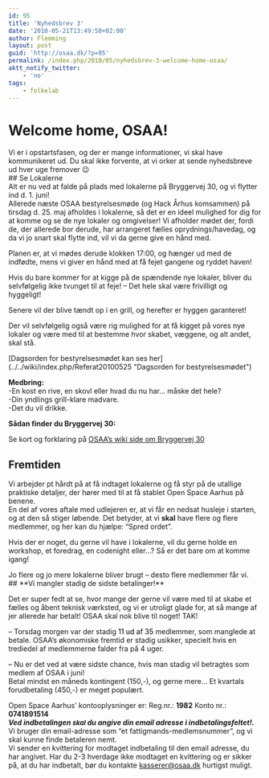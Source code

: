 ```yaml
---
id: 95
title: 'Nyhedsbrev 3'
date: '2010-05-21T13:49:50+02:00'
author: Flemming
layout: post
guid: 'http://osaa.dk/?p=95'
permalink: /index.php/2010/05/nyhedsbrev-3-welcome-home-osaa/
aktt_notify_twitter:
    - 'no'
tags:
    - folkelab
---
```


# Welcome home, OSAA!

<div style="text-align: left;">Vi er i opstartsfasen, og der er mange informationer, vi skal have kommunikeret ud. Du skal ikke forvente, at vi orker at sende nyhedsbreve ud hver uge fremover 😉  
</div>## Se Lokalerne

<div style="text-align: left;">Alt er nu ved at falde på plads med lokalerne på Bryggervej 30, og vi flytter ind d. 1. juni!   
</div>  
Allerede næste OSAA bestyrelsesmøde (og Hack Århus komsammen) på tirsdag d. 25. maj afholdes i lokalerne, så det er en ideel mulighed for dig for at komme og se de nye lokaler og omgivelser! Vi afholder mødet der,   
fordi de, der allerede bor derude, har arrangeret fælles oprydnings/havedag, og da vi jo snart skal flytte ind, vil vi da gerne give en hånd med.  
  
Planen er, at vi mødes derude klokken 17:00, og hænger ud med de indfødte, mens vi giver en hånd med at få fejet gangene og ryddet haven!  
  
Hvis du bare kommer for at kigge på de spændende nye lokaler, bliver du selvfølgelig ikke tvunget til at feje! – Det hele skal være frivilligt og hyggeligt!   
  
Senere vil der blive tændt op i en grill, og herefter er hyggen garanteret!  
  
Der vil selvfølgelig også være rig mulighed for at få kigget på vores nye lokaler og være med til at bestemme hvor skabet, væggene, og alt andet, skal stå.

<div id="mlx6" style="text-align: left;">[Dagsorden for bestyrelsesmødet kan ses her](../../wiki/index.php/Referat20100525 "Dagsorden for bestyrelsesmødet")</div>  
  
**Medbring:**  
-En kost en rive, en skovl eller hvad du nu har… måske det hele?  
-Din yndlings grill-klare madvare.  
-Det du vil drikke.  
  
**Sådan finder du Bryggervej 30:**  
  
Se kort og forklaring på [OSAA’s wiki side om Bryggervej 30](../../wiki/index.php/Location "OSAA's  wiki side om Bryggervej 30")

## Fremtiden

Vi arbejder pt hårdt på at få indtaget lokalerne og få styr på de utallige praktiske detaljer, der hører med til at få stablet Open Space Aarhus på benene.  
En del af vores aftale med udlejeren er, at vi får en nedsat husleje i starten, og at den så stiger løbende. Det betyder, at vi **skal** have flere og flere medlemmer, og her kan du hjælpe: “Spred ordet”.  
  
Hvis der er noget, du gerne vil have i lokalerne, vil du gerne holde en workshop, et foredrag, en codenight eller…? Så er det bare om at komme igang!

<div id="xeo3" style="text-align: justify;">Jo flere og jo mere lokalerne bliver brugt – desto flere medlemmer får vi.   
</div>## **Vi mangler stadig de sidste betalinger!**

Det er super fedt at se, hvor mange der gerne vil være med til at skabe et fælles og åbent teknisk værksted, og vi er utroligt glade for, at så mange af jer allerede har betalt! OSAA skal nok blive til noget! TAK!  
  
– Torsdag morgen var der stadig <span style="color: #000000;">11 ud af 35</span> medlemmer, som manglede at betale. OSAA’s økonomiske fremtid er stadig usikker, specielt hvis en trediedel af medlemmerne falder fra på 4 uger.  
   
– Nu er det ved at være sidste chance, hvis man stadig vil betragtes som medlem af OSAA i juni!  
 Betal mindst en måneds kontingent (150,-), og gerne mere… Et kvartals forudbetaling (450,-) er meget populært.  
  
Open Space Aarhus’ kontooplysninger er: Reg.nr.: **1982** Konto nr.: **0741891514**  
 ***Ved indbetalingen <span style="font-size: small;">skal</span> du angive din email adresse i indbetalingsfeltet!.*** Vi bruger din email-adresse som “et fattigmands-medlemsnummer”, og vi skal kunne finde betaleren nemt.  
Vi sender en kvittering for modtaget indbetaling til den email adresse, du har angivet. Har du 2-3 hverdage ikke modtaget en kvittering og er sikker på, at du har indbetalt, bør du kontakte kasserer@osaa.dk hurtigst muligt.
